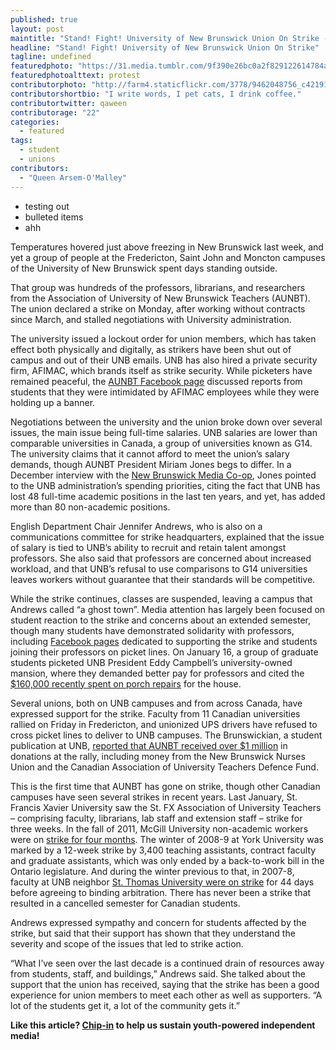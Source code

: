 ```yaml
---
published: true
layout: post
maintitle: "Stand! Fight! University of New Brunswick Union On Strike - {Young}ist"
headline: "Stand! Fight! University of New Brunswick Union On Strike"
tagline: undefined
featuredphoto: "https://31.media.tumblr.com/9f390e26bc0a2f829122614784a87688/tumblr_inline_mzpqy7pdvN1rkj9dw.jpg"
featuredphotoalttext: protest
contributorphoto: "http://farm4.staticflickr.com/3778/9462048756_c42191ddee.jpg"
contributorshortbio: "I write words, I pet cats, I drink coffee."
contributortwitter: qaween
contributorage: "22"
categories: 
  - featured
tags: 
  - student
  - unions
contributors: 
  - "Queen Arsem-O'Malley"
---
```


- testing out
- bulleted items
- ahh

Temperatures hovered just above freezing in New Brunswick last week, and yet a group of people at the Fredericton, Saint John and Moncton campuses of the University of New Brunswick spent days standing outside.

That group was hundreds of the professors, librarians, and researchers from the Association of University of New Brunswick Teachers (AUNBT). The union declared a strike on Monday, after working without contracts since March, and stalled negotiations with University administration.

The university issued a lockout order for union members, which has taken effect both physically and digitally, as strikers have been shut out of campus and out of their UNB emails. UNB has also hired a private security firm, AFIMAC, which brands itself as strike security. While picketers have remained peaceful, the [AUNBT Facebook page](https://www.facebook.com/AUNBT.ca) discussed reports from students that they were intimidated by AFIMAC employees while they were holding up a banner.

Negotiations between the university and the union broke down over several issues, the main issue being full-time salaries. UNB salaries are lower than comparable universities in Canada, a group of universities known as G14. The university claims that it cannot afford to meet the union’s salary demands, though AUNBT President Miriam Jones begs to differ. In a December interview with the [New Brunswick Media Co-op](http://nbmediacoop.org/2013/12/12/interview-with-miriam-jones-of-aunbt/), Jones pointed to the UNB administration’s spending priorities, citing the fact that UNB has lost 48 full-time academic positions in the last ten years, and yet, has added more than 80 non-academic positions.


English Department Chair Jennifer Andrews, who is also on a communications committee for strike headquarters, explained that the issue of salary is tied to UNB’s ability to recruit and retain talent amongst professors. She also said that professors are concerned about increased workload, and that UNB’s refusal to use comparisons to G14 universities leaves workers without guarantee that their standards will be competitive.


While the strike continues, classes are suspended, leaving a campus that Andrews called “a ghost town”. Media attention has largely been focused on student reaction to the strike and concerns about an extended semester, though many students have demonstrated solidarity with professors, including [Facebook pages](https://www.facebook.com/UNBFstudentssupportingAUNBT?ref=profile) dedicated to supporting the strike and students joining their professors on picket lines. On January 16, a group of graduate students picketed UNB President Eddy Campbell’s university-owned mansion, where they demanded better pay for professors and cited the [$160,000 recently spent on porch repairs](http://www.cbc.ca/news/canada/new-brunswick/unb-pays-160k-to-fix-porch-on-president-s-mansion-1.1227079) for the house.


Several unions, both on UNB campuses and from across Canada, have expressed support for the strike. Faculty from 11 Canadian universities rallied on Friday in Fredericton, and unionized UPS drivers have refused to cross picket lines to deliver to UNB campuses. The Brunswickian, a student publication at UNB, [reported that AUNBT received over $1 million](http://thebruns.ca/aunbt-receives-1-million-dollars-donations-rally-tell-negotiations-will-resume/) in donations at the rally, including money from the New Brunswick Nurses Union and the Canadian Association of University Teachers Defence Fund.


This is the first time that AUNBT has gone on strike, though other Canadian campuses have seen several strikes in recent years. Last January, St. Francis Xavier University saw the St. FX Association of University Teachers – comprising faculty, librarians, lab staff and extension staff – strike for three weeks. In the fall of 2011, McGill University non-academic workers were on [strike for four months](http://www.mcgilldaily.com/2011/12/munaca-strike-ends/). The winter of 2008-9 at York University was marked by a 12-week strike by 3,400 teaching assistants, contract faculty and graduate assistants, which was only ended by a back-to-work bill in the Ontario legislature. And during the winter previous to that, in 2007-8, faculty at UNB neighbor [St. Thomas University were on strike](http://www.cautbulletin.ca/en_article.asp?ArticleID=385) for 44 days before agreeing to binding arbitration. There has never been a strike that resulted in a cancelled semester for Canadian students.

Andrews expressed sympathy and concern for students affected by the strike, but said that their support has shown that they understand the severity and scope of the issues that led to strike action.

“What I’ve seen over the last decade is a continued drain of resources away from students, staff, and buildings,” Andrews said. She talked about the support that the union has received, saying that the strike has been a good experience for union members to meet each other as well as supporters. “A lot of the students get it, a lot of the community gets it.”

**Like this article? [Chip-in](http://bit.ly/GiftYngst) to help us sustain youth-powered independent media!**